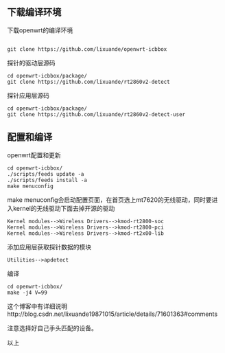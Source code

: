 
## 下载编译环境

下载openwrt的编译环境

``` 

git clone https://github.com/lixuande/openwrt-icbbox

```

探针的驱动层源码

```
cd openwrt-icbbox/package/
git clone https://github.com/lixuande/rt2860v2-detect

```

探针应用层源码

```
cd openwrt-icbbox/package/
git clone https://github.com/lixuande/rt2860v2-detect-user

```

  
## 配置和编译

openwrt配置和更新

```
cd openwrt-icbbox/
./scripts/feeds update -a
./scripts/feeds install -a
make menuconfig
```
make menuconfig会启动配置页面，在首页选上mt7620的无线驱动，同时要进入kernel的无线驱动下面去掉开源的驱动

```
Kernel modules-->Wireless Drivers-->kmod-rt2800-soc
Kernel modules-->Wireless Drivers-->kmod-rt2800-pci
Kernel modules-->Wireless Drivers-->kmod-rt2x00-lib

```

添加应用层获取探针数据的模块

```
Utilities-->apdetect
```

编译

```
cd openwrt-icbbox/
make -j4 V=99
```



这个博客中有详细说明http://blog.csdn.net/lixuande19871015/article/details/71601363#comments

注意选择好自己手头匹配的设备。

以上
